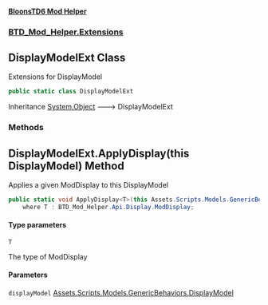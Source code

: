 #### [BloonsTD6 Mod Helper](index.md 'index')
### [BTD_Mod_Helper.Extensions](index.md#BTD_Mod_Helper.Extensions 'BTD_Mod_Helper.Extensions')

## DisplayModelExt Class

Extensions for DisplayModel

```csharp
public static class DisplayModelExt
```

Inheritance [System.Object](https://docs.microsoft.com/en-us/dotnet/api/System.Object 'System.Object') &#129106; DisplayModelExt
### Methods

<a name='BTD_Mod_Helper.Extensions.DisplayModelExt.ApplyDisplay_T_(thisAssets.Scripts.Models.GenericBehaviors.DisplayModel)'></a>

## DisplayModelExt.ApplyDisplay<T>(this DisplayModel) Method

Applies a given ModDisplay to this DisplayModel

```csharp
public static void ApplyDisplay<T>(this Assets.Scripts.Models.GenericBehaviors.DisplayModel displayModel)
    where T : BTD_Mod_Helper.Api.Display.ModDisplay;
```
#### Type parameters

<a name='BTD_Mod_Helper.Extensions.DisplayModelExt.ApplyDisplay_T_(thisAssets.Scripts.Models.GenericBehaviors.DisplayModel).T'></a>

`T`

The type of ModDisplay
#### Parameters

<a name='BTD_Mod_Helper.Extensions.DisplayModelExt.ApplyDisplay_T_(thisAssets.Scripts.Models.GenericBehaviors.DisplayModel).displayModel'></a>

`displayModel` [Assets.Scripts.Models.GenericBehaviors.DisplayModel](https://docs.microsoft.com/en-us/dotnet/api/Assets.Scripts.Models.GenericBehaviors.DisplayModel 'Assets.Scripts.Models.GenericBehaviors.DisplayModel')